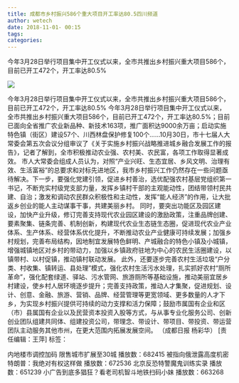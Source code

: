 ```yaml
---
title: 成都市乡村振兴586个重大项目开工率达80.5四川频道
author: wetech
date: 2018-11-01- 00:15
tags: 
categories: 
---
```

今年3月28日举行项目集中开工仪式以来，全市共推出乡村振兴重大项目586个，目前已开工472个，开工率达80.5%
<!-- more -->
                
<img align="center" border="0" src="http://p2.ifengimg.com/a/2016/0810/204c433878d5cf9size1_w16_h16.png" />
                
                
            
今年3月28日举行项目集中开工仪式以来，全市共推出乡村振兴重大项目586个，目前已开工472个，开工率达80.5%
今年3月28日举行项目集中开工仪式以来，全市共推出乡村振兴重大项目586个，目前已开工472个，开工率达80.5%；目前已面向全省推广农业新品种、新技术163项，推广面积达9000余万亩；启动实施特色镇（街区）建设57个、川西林盘保护修复100个……10月30日，市十七届人大常委会第五次会议分组审议了《关于实施乡村振兴战略推进城乡融合发展工作的报告》，记者了解到，全市积极推动农业强、农村美、农民富，各项工作取得显著成效。
市人大常委会组成人员认为，对照“产业兴旺、生态宜居、乡风文明、治理有效、生活富裕”的总要求和对标先进地区，我市乡村振兴工作仍然存在一些问题亟待解决。下一步，要强化党建引领，促进乡村善治，选优配强农村基层党组织第一书记，不断充实村级党支部力量，发挥乡镇村干部的主观能动性，团结带领村民共建、自治；激发和调动农民群众积极性和主动性，发挥“能人经济”的作用，让大批返乡创业的能人主动谋事干事，共建美丽乡村。
同时，要突出功能区及园区建设，加快产业升级，修订完善支持现代农业园区建设的激励政策，注重品牌创建、要素聚集、链条完善、机制创新，构建现代农业生态链生态圈，促进现代农业产业体系、生产体系、经营体系优化提升，不断推动农业产业健康可持续发展；加强乡村规划，完善布局结构，因地制宜发展特色鲜明、产城融合的特色小镇及小城镇，增强城镇地区对乡村的带动力，加强以乡镇政府驻地为中心的农民生活圈建设，以镇带村、以村促镇，推动镇村联动发展。
此外，还要逐步完善农村生活垃圾“户分类、村收集、镇转运、县处理”模式，强化农村生活污水处理，扎实抓好农村“厕所革命”，强化配套绿道、驿站、污水管网、旅游厕所等基础设施，推动美丽宜居乡村建设，使乡村人居环境逐步提升；完善支持政策，推动人才集聚，促进规划、设计、创意、金融、旅游、营销、品牌、经营管理等更宽领域、更多数量的人才下乡，为实现乡村振兴提供可持续的动力支撑和活力保障；鼓励市属国有企业和区（市）县属国有企业以及民营资本投资入股等方式，与从事专业化服务公司、创新创业团队组建共同体、组建投资公司，带理念、带设计、带项目、带投资、带运营团队主动服务其他市州，在更大范围内拓展发展空间。
（成都日报 杨彩华）
[责任编辑：王萍]
标签：
 
 
 
 
 
 
 
 
             
内地楼市调控加码 限售城市扩展至30城
播放数：682415
被指向俄泄露高度机密 特朗普：我绝对有权这样做
播放数：672536
北京反恐特警魔鬼训练实录
播放数：651239
小广告到底多猖狂？看老司机智斗地铁扫码小妹
播放数：663268
